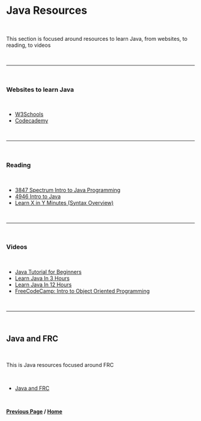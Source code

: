 # Java Resources

<br>

This section is focused around resources to learn Java, from websites, to reading, to videos

<br>

***

<br>

### Websites to learn Java

<br>

- [W3Schools](https://www.w3schools.com/java/)
- [Codecademy](https://www.codecademy.com/learn/learn-java)

<br>

***

<br>

### Reading

<br>

- [3847 Spectrum Intro to Java Programming](https://docs.google.com/presentation/d/1MxjAYEkdW9MVuQUSKM9xFdQ3vQl-1MXcdd2jdfOI_KY/edit?usp=sharing)
- [4946 Intro to Java](https://drive.google.com/file/d/1t27lMdlTeeCrOaorByj7n-3Fu4tQJktJ/view)
- [Learn X in Y Minutes (Syntax Overview)](https://learnxinyminutes.com/docs/java/)

<br>

***

<br>

### Videos

<br>

- [Java Tutorial for Beginners](https://www.youtube.com/watch?v=eIrMbAQSU34)
- [Learn Java In 3 Hours](https://www.youtube.com/watch?v=_73sZ-BUZXI)
- [Learn Java In 12 Hours](https://youtu.be/xk4_1vDrzzo)
- [FreeCodeCamp: Intro to Object Oriented Programming](https://www.youtube.com/watch?v=SiBw7os-_zI)

<br>

***

<br>

## Java and FRC

<br>

This is Java resources focused around FRC

<br>

- [Java and FRC](./frcJava.md)

<br>

**[Previous Page](https://docs.lynkrobotics.org/) / [Home](https://docs.lynkrobotics.org/)**

<br>



